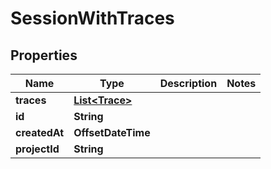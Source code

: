 

# SessionWithTraces


## Properties

| Name | Type | Description | Notes |
|------------ | ------------- | ------------- | -------------|
|**traces** | [**List&lt;Trace&gt;**](Trace.md) |  |  |
|**id** | **String** |  |  |
|**createdAt** | **OffsetDateTime** |  |  |
|**projectId** | **String** |  |  |



